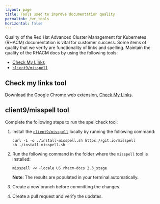 ```yaml
---
layout: page
title: Tools used to improve documentation quality
permalink: /wr_tools
horizontal: false
---
```


Quality of the Red Hat Advanced Cluster Management for Kubernetes (RHACM) documentation is vital for customer success. Some items of quality that we verify are functionality of links and spelling. Maintain the quality of the RHACM docs by using the following tools:

* [Check My Links](https://chrome.google.com/webstore/detail/check-my-links/ojkcdipcgfaekbeaelaapakgnjflfglf)
* [`client9/misspell`](https://github.com/client9/misspell)

## Check my links tool

Download the Google Chrome web extension, [Check My Links](https://chrome.google.com/webstore/detail/check-my-links/ojkcdipcgfaekbeaelaapakgnjflfglf). 

## client9/misspell tool

Complete the following steps to run the spellcheck tool:

1. Install the [`client9/misspell`](https://github.com/client9/misspell) locally by running the following command:
   ```
   curl -L -o ./install-misspell.sh https://git.io/misspell
   sh ./install-misspell.sh
   ```
2. Run the following command in the folder where the `misspell` tool is installed:
   ```
   misspell -w -locale US rhacm-docs 2.3_stage
   ```
   
   **Note**: The results are populated in your terminal automatically.

3. Create a new branch before committing the changes.
4. Create a pull request and verify the updates.  
